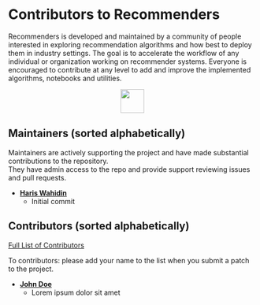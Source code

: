 <!--
Copyright (c) Recommenders contributors.
Licensed under the MIT License.
-->

Contributors to Recommenders 
============================
Recommenders is developed and maintained by a community of people interested in exploring recommendation algorithms and how best to deploy them in industry settings. The goal is to accelerate the workflow of any individual or organization working on recommender systems. Everyone is encouraged to contribute at any level to add and improve the implemented algorithms, notebooks and utilities.

<p align="center">
  <img src="https://contributors-img.web.app/image?repo=hariswhdn/test-vhiweb" width = 48/>
</p>

Maintainers (sorted alphabetically)
---------------------------------------
Maintainers are actively supporting the project and have made substantial contributions to the repository.<br>
They have admin access to the repo and provide support reviewing issues and pull requests.

* **[Haris Wahidin](https://github.com/hariswhdn)**
   * Initial commit

Contributors  (sorted alphabetically)
-------------------------------------
[Full List of Contributors](https://github.com/hariswhdn/test-vhiweb/graphs/contributors)

To contributors: please add your name to the list when you submit a patch to the project.

* **[John Doe](https://github.com)**
   * Lorem ipsum dolor sit amet
